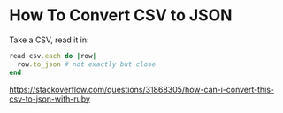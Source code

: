# How To Convert CSV to JSON

Take a CSV, read it in:

```ruby
read csv.each do |row|
  row.to_json # not exactly but close
end
```

https://stackoverflow.com/questions/31868305/how-can-i-convert-this-csv-to-json-with-ruby